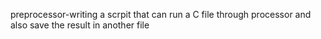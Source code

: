preprocessor-writing a scrpit that can run a C file through processor and also save the result in another file
